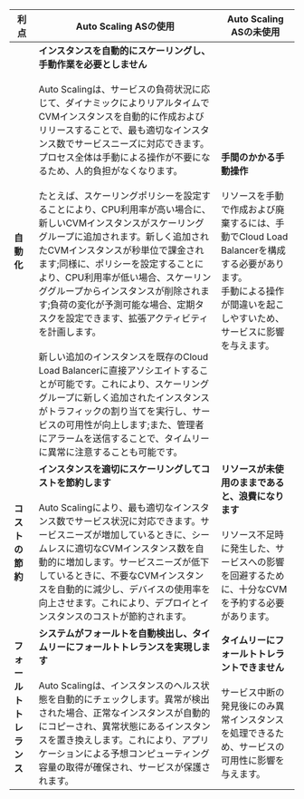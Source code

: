 | **利点** | **Auto Scaling ASの使用** | **Auto Scaling ASの未使用** |
| -------- | --------|-------- |
| **自動化** | **インスタンスを自動的にスケーリングし、手動作業を必要としません** <br><br>Auto Scalingは、サービスの負荷状況に応じて、ダイナミックによりリアルタイムでCVMインスタンスを自動的に作成およびリリースすることで、最も適切なインスタンス数でサービスニーズに対応できます。プロセス全体は手動による操作が不要になるため、人的負担がなくなります。</br> <br>たとえば、スケーリングポリシーを設定することにより、CPU利用率が高い場合に、新しいCVMインスタンスがスケーリンググループに追加されます。新しく追加されたCVMインスタンスが秒単位で課金されます;同様に、ポリシーを設定することにより、CPU利用率が低い場合、スケーリンググループからインスタンスが削除されます;負荷の変化が予測可能な場合、定期タスクを設定できます、拡張アクティビティを計画します。</br> <br>新しい追加のインスタンスを既存のCloud Load Balancerに直接アソシエイトすることが可能です。これにより、スケーリンググループに新しく追加されたインスタンスがトラフィックの割り当てを実行し、サービスの可用性が向上します;また、管理者にアラームを送信することで、タイムリーに異常に注意することも可能です。</br> | **手間のかかる手動操作** <br> <br>リソースを手動で作成および廃棄するには、手動でCloud Load Balancerを構成する必要があります。<br>手動による操作が間違いを起こしやすいため、サービスに影響を与えます。</br> |
| **コストの節約** | **インスタンスを適切にスケーリングしてコストを節約します** <br> <br>Auto Scalingにより、最も適切なインスタンス数でサービス状況に対応できます。サービスニーズが増加しているときに、シームレスに適切なCVMインスタンス数を自動的に増加します。サービスニーズが低下しているときに、不要なCVMインスタンスを自動的に減少し、デバイスの使用率を向上させます。これにより、デプロイとインスタンスのコストが節約されます。</br> | **リソースが未使用のままであると、浪費になります** <br> <br>リソース不足時に発生した、サービスへの影響を回避するために、十分なCVMを予約する必要があります。</br> |
| **フォールトトレランス** | **システムがフォールトを自動検出し、タイムリーにフォールトトレランスを実現します** <br> <br>Auto Scalingは、インスタンスのヘルス状態を自動的にチェックします。異常が検出された場合、正常なインスタンスが自動的にコピーされ、異常状態にあるインスタンスを置き換えします。これにより、アプリケーションによる予想コンピューティング容量の取得が確保され、サービスが保護されます。</br> | **タイムリーにフォールトトレラントできません** <br> <br>サービス中断の発見後にのみ異常インスタンスを処理できるため、サービスの可用性に影響を与えます。 </br> |
